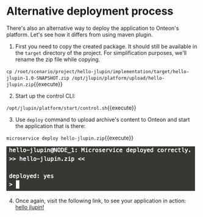 # Alternative deployment process

There's also an alternative way to deploy the application to Onteon's platform. Let's see how it differs from using maven plugin.

1. First you need to copy the created package. It should still be available in the `target` directory of the project. For simplification purposes, we'll rename the zip file while copying.

  `cp /root/scenario/project/hello-jlupin/implementation/target/hello-jlupin-1.0-SNAPSHOT.zip /opt/jlupin/platform/upload/hello-jlupin.zip`{{execute}}

2. Start up the control CLI:

  `/opt/jlupin/platform/start/control.sh`{{execute}}

3. Use `deploy` command to upload archive's content to Onteon and start the application that is there:

  `microservice deploy hello-jlupin.zip`{{execute}}

  ![Alternative deploy](assets/app-deploy-alt.png)

4. Once again, visit the following link, to see your application in action: [hello jlupin!](https://[[HOST_SUBDOMAIN]]-8000-[[KATACODA_HOST]].environments.katacoda.com/hello-jlupin/greeting)

